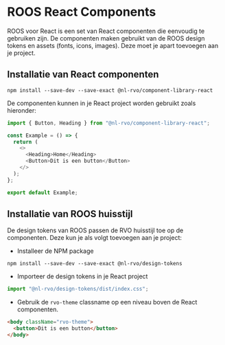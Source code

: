 <!-- @license CC0-1.0 -->

# ROOS React Components

ROOS voor React is een set van React componenten die eenvoudig te gebruiken zijn.
De componenten maken gebruikt van de ROOS design tokens en assets (fonts, icons, images). Deze moet je apart toevoegen aan je project.

## Installatie van React componenten

```shell
npm install --save-dev --save-exact @nl-rvo/component-library-react
```

De componenten kunnen in je React project worden gebruikt zoals hieronder:

```js
import { Button, Heading } from "@nl-rvo/component-library-react";

const Example = () => {
  return (
    <>
      <Heading>Home</Heading>
      <Button>Dit is een button</Button>
    </>
  );
};

export default Example;
```

## Installatie van ROOS huisstijl

De design tokens van ROOS passen de RVO huisstijl toe op de componenten. Deze kun je als volgt toevoegen aan je project:

- Installeer de NPM package

```shell
npm install --save-dev --save-exact @nl-rvo/design-tokens
```

- Importeer de design tokens in je React project

```js
import "@nl-rvo/design-tokens/dist/index.css";
```

- Gebruik de `rvo-theme` classname op een niveau boven de React componenten.

```html
<body className="rvo-theme">
  <button>Dit is een button</button>
</body>
```
